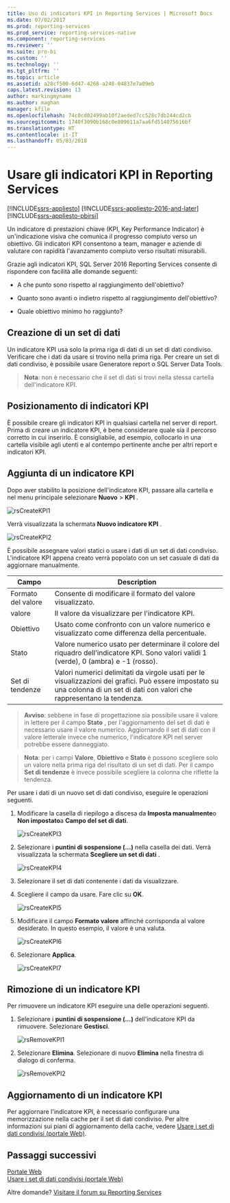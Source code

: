 ```yaml
---
title: Uso di indicatori KPI in Reporting Services | Microsoft Docs
ms.date: 07/02/2017
ms.prod: reporting-services
ms.prod_service: reporting-services-native
ms.component: reporting-services
ms.reviewer: ''
ms.suite: pro-bi
ms.custom: ''
ms.technology: ''
ms.tgt_pltfrm: ''
ms.topic: article
ms.assetid: a28cf500-6d47-4268-a248-04837e7a09eb
caps.latest.revision: 13
author: markingmyname
ms.author: maghan
manager: kfile
ms.openlocfilehash: 74c0cd02499ab10f2aeded7cc528c7db244cd2cb
ms.sourcegitcommit: 1740f3090b168c0e809611a7aa6fd514075616bf
ms.translationtype: HT
ms.contentlocale: it-IT
ms.lasthandoff: 05/03/2018
---
```

# <a name="working-with-kpis-in-reporting-services"></a>Usare gli indicatori KPI in Reporting Services

[!INCLUDE[ssrs-appliesto](../includes/ssrs-appliesto.md)] [!INCLUDE[ssrs-appliesto-2016-and-later](../includes/ssrs-appliesto-2016-and-later.md)] [!INCLUDE[ssrs-appliesto-pbirsi](../includes/ssrs-appliesto-pbirs.md)]

Un indicatore di prestazioni chiave (KPI, Key Performance Indicator) è un'indicazione visiva che comunica il progresso compiuto verso un obiettivo.  Gli indicatori KPI consentono a team, manager e aziende di valutare con rapidità l'avanzamento compiuto verso risultati misurabili.   
  
Grazie agli indicatori KPI, SQL Server 2016 Reporting Services consente di rispondere con facilità alle domande seguenti:  
  
-   A che punto sono rispetto al raggiungimento dell'obiettivo?  
  
-   Quanto sono avanti o indietro rispetto al raggiungimento dell'obiettivo?  
  
-   Quale obiettivo minimo ho raggiunto?  
  
## <a name="creating-a-dataset"></a>Creazione di un set di dati  
Un indicatore KPI usa solo la prima riga di dati di un set di dati condiviso. Verificare che i dati da usare si trovino nella prima riga. Per creare un set di dati condiviso, è possibile usare Generatore report o SQL Server Data Tools.  
  
> **Nota**: non è necessario che il set di dati si trovi nella stessa cartella dell'indicatore KPI.  
  
## <a name="placement-of-kpis"></a>Posizionamento di indicatori KPI  
  
È possibile creare gli indicatori KPI in qualsiasi cartella nel server di report.  Prima di creare un indicatore KPI, è bene considerare quale sia il percorso corretto in cui inserirlo. È consigliabile, ad esempio, collocarlo in una cartella visibile agli utenti e al contempo pertinente anche per altri report e indicatori KPI.  
  
## <a name="adding-a-kpi"></a>Aggiunta di un indicatore KPI  
  
Dopo aver stabilito la posizione dell'indicatore KPI, passare alla cartella e nel menu principale selezionare **Nuovo** > **KPI** .  
  
![rsCreateKPI1](../reporting-services/media/rscreatekpi1.png)  
  
Verrà visualizzata la schermata **Nuovo indicatore KPI** .  
  
![rsCreateKPI2](../reporting-services/media/rscreatekpi2.png)  
  
È possibile assegnare valori statici o usare i dati di un set di dati condiviso. L'indicatore KPI appena creato verrà popolato con un set casuale di dati da aggiornare manualmente.  
  
|Campo|Description|  
|---|---|  
|Formato del valore|  Consente di modificare il formato del valore visualizzato.|   
|valore|Il valore da visualizzare per l'indicatore KPI.|  
|Obiettivo|Usato come confronto con un valore numerico e visualizzato come differenza della percentuale.|  
|Stato|Valore numerico usato per determinare il colore del riquadro dell'indicatore KPI. Sono valori validi 1 (verde), 0 (ambra) e -1 (rosso).|  
|Set di tendenze|Valori numerici delimitati da virgole usati per le visualizzazioni dei grafici. Può essere impostato su una colonna di un set di dati con valori che rappresentano la tendenza.|  
  
> **Avviso**: sebbene in fase di progettazione sia possibile usare il valore in lettere per il campo **Stato** , per l'aggiornamento del set di dati è necessario usare il valore numerico. Aggiornando il set di dati con il valore letterale invece che numerico, l'indicatore KPI nel server potrebbe essere danneggiato.  
  
> **Nota**: per i campi **Valore**, **Obiettivo** e **Stato** è possono scegliere solo un valore nella prima riga del risultato di un set di dati. Per il campo **Set di tendenze** è invece possibile scegliere la colonna che riflette la tendenza.  
  
Per usare i dati di un nuovo set di dati condiviso, eseguire le operazioni seguenti.  
  
1.  Modificare la casella di riepilogo a discesa da **Imposta manualmente**o **Non impostato**a **Campo del set di dati**.  
  
    ![rsCreateKPI3](../reporting-services/media/rscreatekpi3.png)  
  
2.  Selezionare i **puntini di sospensione (…)** nella casella dei dati. Verrà visualizzata la schermata **Scegliere un set di dati** .  
  
    ![rsCreateKPI4](../reporting-services/media/rscreatekpi4.png)  
  
3.  Selezionare il set di dati contenente i dati da visualizzare.  
  
4.  Scegliere il campo da usare. Fare clic su **OK**.  
  
    ![rsCreateKPI5](../reporting-services/media/rscreatekpi5.png)  
  
5.  Modificare il campo **Formato valore** affinché corrisponda al valore desiderato. In questo esempio, il valore è una valuta.  
  
    ![rsCreateKPI6](../reporting-services/media/rscreatekpi6.png)  
  
6.  Selezionare **Applica**.  
  
    ![rsCreateKPI7](../reporting-services/media/rscreatekpi7.png)  
  
## <a name="removing-a-kpi"></a>Rimozione di un indicatore KPI  
  
Per rimuovere un indicatore KPI eseguire una delle operazioni seguenti.  
  
1.  Selezionare i **puntini di sospensione (…)** dell'indicatore KPI da rimuovere. Selezionare **Gestisci**.  
  
    ![rsRemoveKPI1](../reporting-services/media/rsremovekpi1.png)  
  
2.  Selezionare **Elimina**. Selezionare di nuovo **Elimina** nella finestra di dialogo di conferma.  
  
    ![rsRemoveKPI2](../reporting-services/media/rsremovekpi2.png)  
  
## <a name="refreshing-a-kpi"></a>Aggiornamento di un indicatore KPI  
  
Per aggiornare l'indicatore KPI, è necessario configurare una memorizzazione nella cache per il set di dati condiviso. Per altre informazioni sui piani di aggiornamento della cache, vedere [Usare i set di dati condivisi (portale Web)](../reporting-services/work-with-shared-datasets-web-portal.md).  
  
## <a name="next-steps"></a>Passaggi successivi
  
[Portale Web](../reporting-services/web-portal-ssrs-native-mode.md)  
[Usare i set di dati condivisi (portale Web)](../reporting-services/work-with-shared-datasets-web-portal.md)

Altre domande? [Visitare il forum su Reporting Services](http://go.microsoft.com/fwlink/?LinkId=620231)
